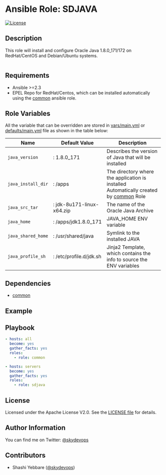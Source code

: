 # Ansible Role: SDJAVA

[![License](https://img.shields.io/badge/License-Apache%202.0-brightgreen.svg)](https://opensource.org/licenses/Apache-2.0)

## Description

This role will install and configure Oracle Java 1.8.0_171/172 on RedHat/CentOS and Debian/Ubuntu systems. 

```Note: Need to manually switch the version. [In future release thsi will be just a change of variable]
```

## Requirements
- Ansible >=2.3
- EPEL Repo for RedHat/Centos, which can be installed automatically using the [common](https://github.com/5KYDEV0P5/common) ansible role.


## Role Variables
All the variable that can be overridden are stored in [vars/main.yml](vars/main.yml) or [defaults/main.yml](defaults/main.yml) file as shown in the table below:

| Name           | Default Value | Description                        |
| -------------- | ------------- | -----------------------------------|
| `java_version` | : 1.8.0_171 | Describes the version of Java that will be installed |
| `java_install_dir` | : /apps | The directory where the application is installed<br> Automatically created by [common](https://github.com/5KYDEV0P5/common) Role |
| `java_src_tar` | : jdk-8u171-linux-x64.zip | The name of the Oracle Java Archive |
| `java_home` | : /apps/jdk1.8.0_171 | JAVA_HOME ENV variable |
| `java_shared_home` | : /usr/shared/java | Symlink to the installed JAVA |
| `java_profile_sh` | : /etc/profile.d/jdk.sh | Jinja2 Template, which contains the info to source the ENV variables |



## Dependencies
- [common](https://github.com/5KYDEV0P5/common)

## Example


## Playbook


```yaml
- hosts: all
  become: yes
  gather_facts: yes
  roles:
    - role: common

- hosts: servers
  become: yes
  gather_facts: yes
  roles:
    - role: sdjava
```

License
-------

Licensed under the Apache License V2.0. See the [LICENSE file](LICENSE) for details.

## Author Information

You can find me on Twitter: [@skydevops](https://twitter.com/skydevops)

## Contributors

- Shashi Yebbare ([@skydevops](https://twitter.com/skydevops))